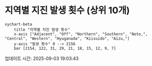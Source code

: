 # 지역별 지진 발생 횟수 (상위 10개)

```mermaid
xychart-beta
    title "지역별 지진 발생 횟수"
    x-axis ["Adjacent", "Off", "Northern", "Southern", "Noto,", "Central", "Western", "Hyuganada", "Kiisuido", "Aizu,"]
    y-axis "발생 횟수" 0 --> 2156
    bar [2154, 122, 31, 29, 21, 18, 15, 12, 9, 7]
```

업데이트 시간: 2025-09-03 19:03:43
